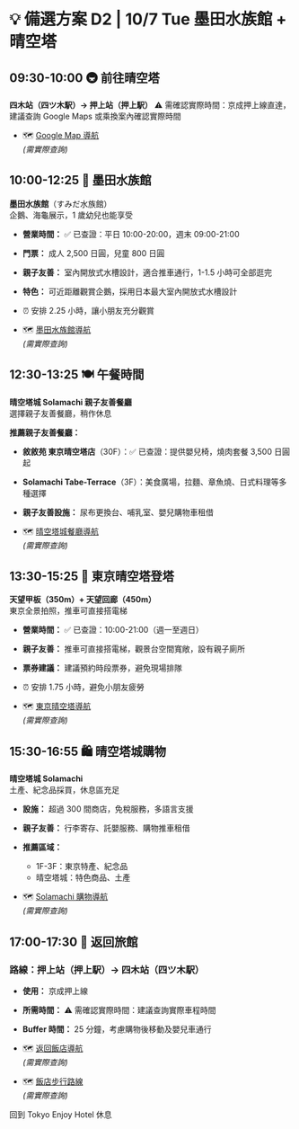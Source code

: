 # 💡 備選方案 D2 | 10/7 Tue 墨田水族館 + 晴空塔

## **09:30-10:00** 🚇 前往晴空塔

**四木站（四ツ木駅）→ 押上站（押上駅）**
⚠️ 需確認實際時間：京成押上線直達，建議查詢 Google Maps 或乘換案內確認實際時間

- 🗺️ [Google Map 導航](https://www.google.com/maps/dir/四ツ木駅/押上駅)  
  *(需實際查詢)*

## **10:00-12:25** 🐧 墨田水族館

**墨田水族館**（すみだ水族館）  
企鵝、海龜展示，1 歲幼兒也能享受  

- **營業時間：** ✅ 已查證：平日 10:00-20:00，週末 09:00-21:00
- **門票：** 成人 2,500 日圓，兒童 800 日圓
- **親子友善：** 室內開放式水槽設計，適合推車通行，1-1.5 小時可全部逛完
- **特色：** 可近距離觀賞企鵝，採用日本最大室內開放式水槽設計
- ⏰ 安排 2.25 小時，讓小朋友充分觀賞

- 🗺️ [墨田水族館導航](https://www.google.com/maps/dir/押上駅/すみだ水族館)  
  *(需實際查詢)*

## **12:30-13:25** 🍽️ 午餐時間

**晴空塔城 Solamachi 親子友善餐廳**  
選擇親子友善餐廳，稍作休息

**推薦親子友善餐廳：**

- **敘敘苑 東京晴空塔店**（30F）：✅ 已查證：提供嬰兒椅，燒肉套餐 3,500 日圓起
- **Solamachi Tabe-Terrace**（3F）：美食廣場，拉麵、章魚燒、日式料理等多種選擇
- **親子友善設施：** 尿布更換台、哺乳室、嬰兒購物車租借

- 🗺️ [晴空塔城餐廳導航](https://www.google.com/maps/search/親子友善餐廳+東京スカイツリータウン)  
  *(需實際查詢)*

## **13:30-15:25** 🗼 東京晴空塔登塔

**天望甲板（350m）+ 天望回廊（450m）**  
東京全景拍照，推車可直接搭電梯  

- **營業時間：** ✅ 已查證：10:00-21:00（週一至週日）
- **親子友善：** 推車可直接搭電梯，觀景台空間寬敞，設有親子廁所
- **票券建議：** 建議預約時段票券，避免現場排隊
- ⏰ 安排 1.75 小時，避免小朋友疲勞

- 🗺️ [東京晴空塔導航](https://www.google.com/maps/dir/すみだ水族館/東京スカイツリー)  
  *(需實際查詢)*

## **15:30-16:55** 🛍️ 晴空塔城購物

**晴空塔城 Solamachi**  
土產、紀念品採買，休息區充足

- **設施：** 超過 300 間商店，免稅服務，多語言支援
- **親子友善：** 行李寄存、託嬰服務、購物推車租借
- **推薦區域：**
  - 1F-3F：東京特產、紀念品
  - 晴空塔城：特色商品、土產

- 🗺️ [Solamachi 購物導航](https://www.google.com/maps/search/Solamachi)  
  *(需實際查詢)*

## **17:00-17:30** 🏨 返回旅館

### 路線：押上站（押上駅）→ 四木站（四ツ木駅）

- **使用：** 京成押上線
- **所需時間：** ⚠️ 需確認實際時間：建議查詢實際車程時間
- **Buffer 時間：** 25 分鐘，考慮購物後移動及嬰兒車通行

- 🗺️ [返回飯店導航](https://www.google.com/maps/dir/押上駅/四ツ木駅)  
  *(需實際查詢)*
- 🗺️ [飯店步行路線](https://www.google.com/maps/dir/四ツ木駅/Tokyo+Enjoy+Hotel)  
  *(需實際查詢)*

回到 Tokyo Enjoy Hotel 休息
